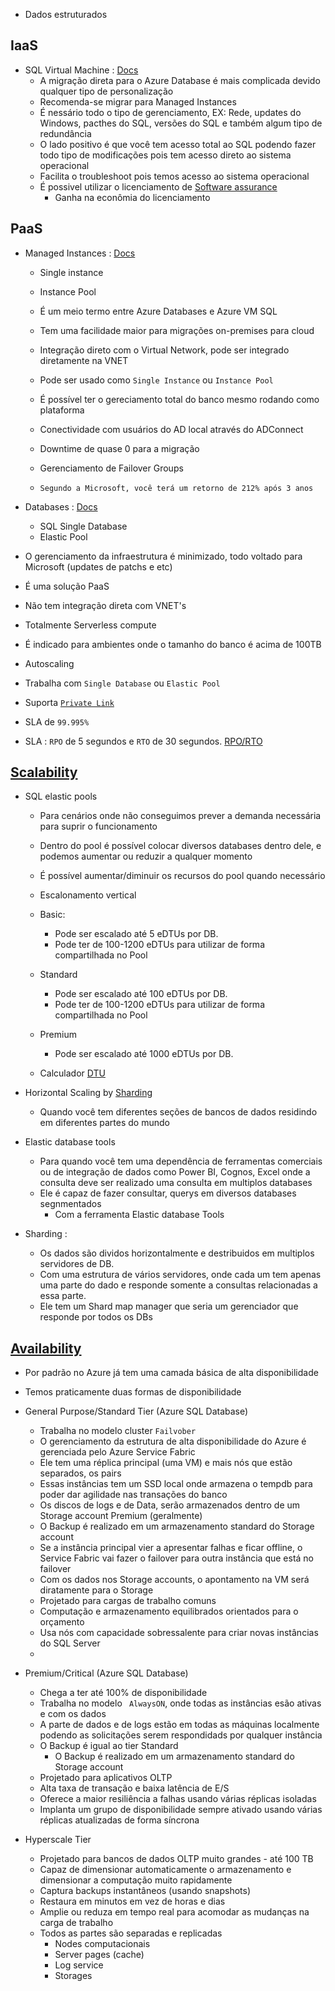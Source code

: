 * Dados estruturados

## IaaS

* SQL Virtual Machine : [Docs](https://learn.microsoft.com/en-us/azure/azure-sql/virtual-machines/?view=azuresql)
  * A migração direta para o Azure Database é mais complicada devido qualquer tipo de personalização
  * Recomenda-se migrar para Managed Instances
  * É nessário todo o tipo de gerenciamento, EX: Rede, updates do Windows, pacthes do SQL, versões do SQL e também algum tipo de redundância
  * O lado positivo é que você tem acesso total ao SQL podendo fazer todo tipo de modificações pois tem acesso direto ao sistema operacional
  * Facilita o troubleshoot pois temos acesso ao sistema operacional
  * É possivel utilizar o licenciamento de [Software assurance](https://www.microsoft.com/pt-br/licensing/licensing-programs/software-assurance-default)
    * Ganha na econômia do licenciamento

## PaaS

* Managed Instances : [Docs](https://learn.microsoft.com/pt-br/azure/azure-sql/managed-instance/?view=azuresql)
  * Single instance
  * Instance Pool

  * É um meio termo entre Azure Databases e Azure VM SQL
  * Tem uma facilidade maior para migrações on-premises para cloud
  * Integração direto com o Virtual Network, pode ser integrado diretamente na VNET
  * Pode ser usado como ``` Single Instance ``` ou ```Instance Pool ```
  * É possível ter o gereciamento total do banco mesmo rodando como plataforma
  * Conectividade com usuários do AD local através do ADConnect
  * Downtime de quase 0 para a migração
  * Gerenciamento de Failover Groups
  * ``` Segundo a Microsoft, você terá um retorno de 212% após 3 anos ```


* Databases : [Docs](https://learn.microsoft.com/pt-br/azure/azure-sql/database/?view=azuresql)
  * SQL Single Database
  * Elastic Pool

 * O gerenciamento da infraestrutura é minimizado, todo voltado para Microsoft (updates de patchs e etc)
 * É uma solução PaaS
 * Não tem integração direta com VNET's
 * Totalmente Serverless compute
 * É indicado para ambientes onde o tamanho do banco é acima de 100TB
 * Autoscaling
 * Trabalha com ```Single Database``` ou ```Elastic Pool```
 * Suporta [``` Private Link ```](https://learn.microsoft.com/pt-br/azure/private-link/private-link-overview)
 * SLA de ``` 99.995% ```
 * SLA : ``` RPO ``` de 5 segundos e ``` RTO ``` de 30 segundos. [RPO/RTO](https://learn.microsoft.com/pt-br/azure/azure-sql/database/business-continuity-high-availability-disaster-recover-hadr-overview?view=azuresql)


## [Scalability](https://learn.microsoft.com/en-us/azure/azure-sql/database/elastic-scale-introduction?view=azuresql)

* SQL elastic pools
  * Para cenários onde não conseguimos prever a demanda necessária para suprir o funcionamento
  * Dentro do pool é possível colocar diversos databases dentro dele, e podemos aumentar ou reduzir a qualquer momento
  * É possível aumentar/diminuir os recursos do pool quando necessário
  * Escalonamento vertical
  * Basic:
    * Pode ser escalado até 5 eDTUs por DB.
    * Pode ter de 100-1200 eDTUs para utilizar de forma compartilhada no Pool
  * Standard
    * Pode ser escalado até 100 eDTUs por DB.
    * Pode ter de 100-1200 eDTUs para utilizar de forma compartilhada no Pool
  * Premium
    * Pode ser escalado até 1000 eDTUs por DB.

  * Calculador [DTU](https://dtucalc.azurewebsites.net/)


* Horizontal Scaling by [Sharding](https://learn.microsoft.com/pt-br/azure/azure-sql/database/elastic-scale-introduction?view=azuresql)
  * Quando você tem diferentes seções de bancos de dados residindo em diferentes partes do mundo
* Elastic database tools
  * Para quando você tem uma dependência de ferramentas comerciais ou de integração de dados como Power BI, Cognos, Excel onde a consulta deve ser 
    realizado uma consulta em multiplos databases
  * Ele é capaz de fazer consultar, querys em diversos databases segnmentados
    * Com a ferramenta Elastic database Tools

 * Sharding :
    * Os dados são dividos horizontalmente e destribuidos em multiplos servidores de DB.
    * Com uma estrutura de vários servidores, onde cada um tem apenas uma parte do dado e responde somente a consultas relacionadas a essa parte.
    * Ele tem um Shard map manager que seria um gerenciador que responde por todos os DBs

## [Availability](https://learn.microsoft.com/pt-br/azure/azure-sql/database/high-availability-sla?view=azuresql&tabs=azure-powershell)

* Por padrão no Azure já tem uma camada básica de alta disponibilidade
* Temos praticamente duas formas de disponibilidade

* General Purpose/Standard Tier (Azure SQL Database)
  * Trabalha no modelo cluster ```Failvober ```
  * O gerenciamento da estrutura de alta disponibilidade do Azure é gerenciada pelo Azure Service Fabric
  * Ele tem uma réplica principal (uma VM) e mais nós que estão separados, os pairs
  * Essas instâncias tem um SSD local onde armazena o tempdb para poder dar agilidade nas transações do banco
  * Os discos de logs e de Data, serão armazenados dentro de um Storage account Premium (geralmente)
  * O Backup é realizado em um armazenamento standard do Storage account
  * Se a instância principal vier a apresentar falhas e ficar offline, o Service Fabric vai fazer o failover para outra instância que está no failover
  * Com os dados nos Storage accounts, o apontamento na VM será diratamente para o Storage
  * Projetado para cargas de trabalho comuns
  * Computação e armazenamento equilibrados orientados para o orçamento
  * Usa nós com capacidade sobressalente para criar novas instâncias do SQL Server
  * 

* Premium/Critical (Azure SQL Database)
  * Chega a ter até 100% de disponibilidade
  * Trabalha no modelo ``` AlwaysON```, onde todas as instâncias esão ativas e com os dados
  * A parte de dados e de logs estão em todas as máquinas localmente podendo as solicitações serem respondidads por qualquer instância
  * O Backup é igual ao tier Standard
    * O Backup é realizado em um armazenamento standard do Storage account
  * Projetado para aplicativos OLTP
  * Alta taxa de transação e baixa latência de E/S
  * Oferece a maior resiliência a falhas usando várias réplicas isoladas
  * Implanta um grupo de disponibilidade sempre ativado usando várias réplicas atualizadas de forma síncrona

* Hyperscale Tier
  * Projetado para bancos de dados OLTP muito grandes - até 100 TB
  * Capaz de dimensionar automaticamente o armazenamento e dimensionar a computação muito rapidamente
  * Captura backups instantâneos (usando snapshots)
  * Restaura em minutos em vez de horas e dias
  * Amplie ou reduza em tempo real para acomodar as mudanças na carga de trabalho
  * Todos as partes são separadas e replicadas
    * Nodes computacionais
    * Server pages (cache)
    * Log service
    * Storages